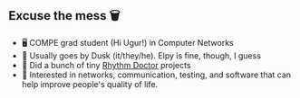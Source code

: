 ## Excuse the mess 🗑️
- 🖥️ COMPE grad student (Hi Ugur!) in Computer Networks
- 🌆 Usually goes by Dusk (it/they/he). Elpy is fine, though, I guess
- 🏥 Did a bunch of tiny [Rhythm Doctor](https://store.steampowered.com/app/774181/Rhythm_Doctor/) projects
- 🌟 Interested in networks, communication, testing, and software that can help improve people's quality of life.

<!--
**1ug1a/1ug1a** is a ✨ _special_ ✨ repository because its `README.md` (this file) appears on your GitHub profile.

Here are some ideas to get you started:

- 🔭 I’m currently working on ...
- 🌱 I’m currently learning ...
- 👯 I’m looking to collaborate on ...
- 🤔 I’m looking for help with ...
- 💬 Ask me about ...
- 📫 How to reach me: ...
- 😄 Pronouns: ...
- ⚡ Fun fact: ...
-->
